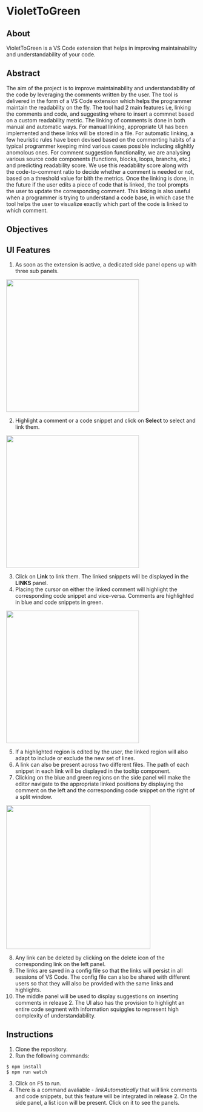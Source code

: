 # VioletToGreen

## About
VioletToGreen is a VS Code extension that helps in improving maintainability and understandability of your code.

## Abstract
The aim of the project is to improve maintainability and understandability of the code by leveraging the comments written by the user. The tool is delivered in the form of a VS Code extension which helps the programmer maintain the readability on the fly. The tool had 2 main features i.e, linking the comments and code, and suggesting where to insert a commnet based on a custom readability metric. The linking of comments is done in both manual and automatic ways. For manual linking, appropriate UI has been implemented and these links will be stored in a file. For automatic linking, a few heuristic rules have been devised based on the commenting habits of a typical programmer keeping mind various cases possible including slighltly anomolous ones. For comment suggestion functionality, we are analysing various source code components (functions, blocks, loops, branchs, etc.) and predicting readability score. We use this readability score along with the code-to-comment ratio to decide whether a comment is needed or not, based on a threshold value for bith the metrics. Once the linking is done, in the future if the user edits a piece of code that is linked, the tool prompts the user to update the corresponding comment. This linking is also useful when a programmer is trying to understand a code base, in which case the tool helps the user to visualize exactly which part of the code is linked to which comment.

## Objectives

## UI Features
1. As soon as the extension is active, a dedicated side panel opens up with three sub panels.

<img src="https://user-images.githubusercontent.com/58718144/161588846-5893f14e-218d-4281-b6af-ce4f27f14d1c.png" height="350px"></img>

2. Highlight a comment or a code snippet and click on **Select** to select and link them.

<img src="https://user-images.githubusercontent.com/58718144/161590252-e7af3fe8-8cd7-4796-a18a-95427a031fc7.png" height="350px"></img>

3. Click on **Link** to link them. The linked snippets will be displayed in the **LINKS** panel.
4. Placing the cursor on either the linked comment will highlight the corresponding code snippet and vice-versa. Comments are highlighted in blue and code snippets in green.

<img src="https://user-images.githubusercontent.com/58718144/161590673-2be178ea-95ec-412b-8f22-5d8453bb38e2.png" height="350px"></img>

5. If a highlighted region is edited by the user, the linked region will also adapt to include or exclude the new set of lines.
6. A link can also be present across two different files. The path of each snippet in each link will be displayed in the tooltip component.
7. Clicking on the blue and green regions on the side panel will make the editor navigate to the appropriate linked positions by displaying the comment on the left and the corresponding code snippet on the right of a split window.

<img src="https://user-images.githubusercontent.com/58718144/161591435-4a15b5a5-3caa-4938-9334-1b5ac6256233.png" height="380px"></img>

8. Any link can be deleted by clicking on the delete icon of the corresponding link on the left panel.
9. The links are saved in a config file so that the links will persist in all sessions of VS Code. The config file can also be shared with different users so that they will also be provided with the same links and highlights.
10. The middle panel will be used to display suggestions on inserting comments in release 2. The UI also has the provision to highlight an entire code segment with information squiggles to represent high complexity of understandability.

## Instructions

1. Clone the repository.
2. Run the following commands:

```
$ npm install
$ npm run watch
```

3. Click on <kbd>F5</kbd> to run.
4. There is a command avaliable - *linkAutomatically* that will link comments and code snippets, but this feature will be integrated in release 2. On the side panel, a list icon will be present. Click on it to see the panels.
